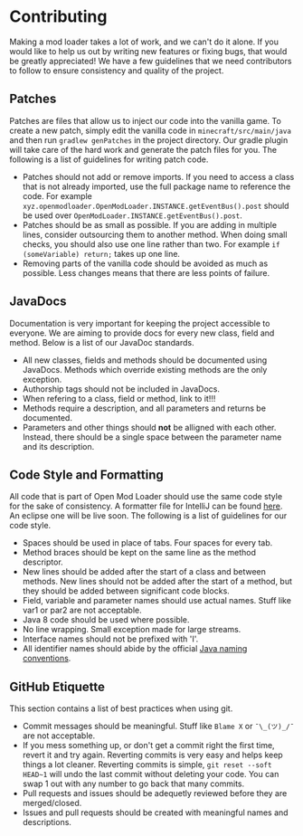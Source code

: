 # Contributing
Making a mod loader takes a lot of work, and we can't do it alone. If you would like to help us out by writing new features or fixing bugs, that would be greatly appreciated! We have a few guidelines that we need contributors to follow to ensure consistency and quality of the project.

## Patches
Patches are files that allow us to inject our code into the vanilla game. To create a new patch, simply edit the vanilla code in `minecraft/src/main/java` and then run `gradlew genPatches` in the project directory. Our gradle plugin will take care of the hard work and generate the patch files for you. The following is a list of guidelines for writing patch code. 
- Patches should not add or remove imports. If you need to access a class that is not already imported, use the full package name to reference the code. For example `xyz.openmodloader.OpenModLoader.INSTANCE.getEventBus().post` should be used over `OpenModLoader.INSTANCE.getEventBus().post`.
- Patches should be as small as possible. If you are adding in multiple lines, consider outsourcing them to another method. When doing small checks, you should also use one line rather than two. For example `if (someVariable) return;` takes up one line.
- Removing parts of the vanilla code should be avoided as much as possible. Less changes means that there are less points of failure. 

## JavaDocs
Documentation is very important for keeping the project accessible to everyone. We are aiming to provide docs for every new class, field and method. Below is a list of our JavaDoc standards.
- All new classes, fields and methods should be documented using JavaDocs. Methods which override existing methods are the only exception.
- Authorship tags should not be included in JavaDocs.
- When refering to a class, field or method, link to it!!!
- Methods require a description, and all parameters and returns be documented.
- Parameters and other things should **not** be alligned with each other. Instead, there should be a single space between the parameter name and its description. 

## Code Style and Formatting
All code that is part of Open Mod Loader should use the same code style for the sake of consistency. A formatter file for IntelliJ can be found [here](https://github.com/OpenModLoader/OpenModLoader/blob/master/OML-IDEA-code-formatter.xml). An eclipse one will be live soon. The following is a list of guidelines for our code style.
- Spaces should be used in place of tabs. Four spaces for every tab.
- Method braces should be kept on the same line as the method descriptor. 
- New lines should be added after the start of a class and between methods. New lines should not be added after the start of a method, but they should be added between significant code blocks.
- Field, variable and parameter names should use actual names. Stuff like var1 or par2 are not acceptable. 
- Java 8 code should be used where possible.
- No line wrapping. Small exception made for large streams.
- Interface names should not be prefixed with 'I'.
- All identifier names should abide by the official [Java naming conventions](http://www.oracle.com/technetwork/java/javase/documentation/codeconventions-135099.html).

## GitHub Etiquette
This section contains a list of best practices when using git.
- Commit messages should be meaningful. Stuff like `Blame X` or `¯\_(ツ)_/¯` are not acceptable.
- If you mess something up, or don't get a commit right the first time, revert it and try again. Reverting commits is very easy and helps keep things a lot cleaner. Reverting commits is simple, `git reset --soft HEAD~1` will undo the last commit without deleting your code. You can swap 1 out with any number to go back that many commits. 
- Pull requests and issues should be adequetly reviewed before they are merged/closed. 
- Issues and pull requests should be created with meaningful names and descriptions. 
